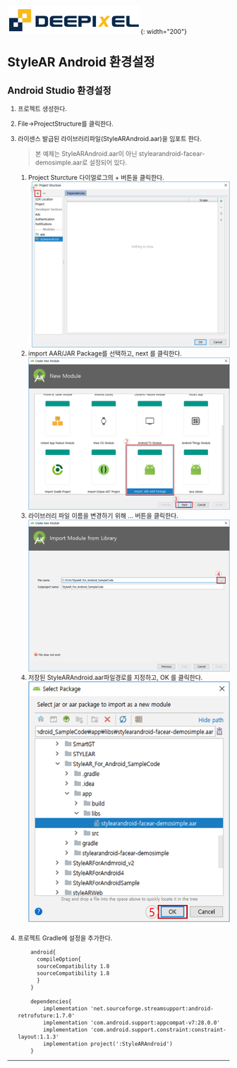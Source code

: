 ![deepixel.xyz](./img/Deepixel_logo.PNG){: width="200"}

# StyleAR Android 환경설정

## Android Studio 환경설정

1. 프로젝트 생성한다.
2. File->ProjectStructure를 클릭한다.
3. 라이센스 발급된 라이브러리파일(StyleARAndroid.aar)을 임포트 한다.
   > 본 예제는 StyleARAndroid.aar이 아닌 stylearandroid-facear-demosimple.aar로 설정되어 있다.
    1. Project Sturcture 다이얼로그의 +
    버튼을 클릭한다.
   ![add library](./img/android_studio_add_library_1.png)
    1. import AAR/JAR Package를 선택하고, next 를 클릭한다. 
   ![add library](./img/android_studio_add_library_2.png)
    1. 라이브러리 파일 이름을 변경하기 위해 ... 버튼을 클릭한다.
   ![add library](./img/android_studio_add_library_3.png)
    1. 저장된 StyleARAndroid.aar파일경로를 지정하고, OK 를 클릭한다.
   ![add library](./img/android_studio_add_library_4.png)
4. 프로젝트 Gradle에 설정을 추가한다.

    ```Gradle
        android{
          compileOption{
          sourceCompatibility 1.8
          sourceCompatibility 1.8
          }
        }

        dependencies{
            implementation 'net.sourceforge.streamsupport:android-retrofuture:1.7.0'
            implementation 'com.android.support:appcompat-v7:28.0.0'
            implementation 'com.android.support.constraint:constraint-layout:1.1.3'
            implementation project(':StyleARAndroid')
        }
    ```

***

